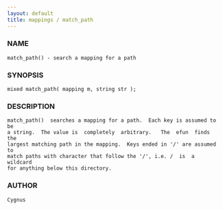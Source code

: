 ```yaml
---
layout: default
title: mappings / match_path
---
```


### NAME

    match_path() - search a mapping for a path

### SYNOPSIS

    mixed match_path( mapping m, string str );

### DESCRIPTION

    match_path()  searches a mapping for a path.  Each key is assumed to be
    a string.  The value is  completely  arbitrary.   The  efun  finds  the
    largest matching path in the mapping.  Keys ended in '/' are assumed to
    match paths with character that follow the '/', i.e. /  is  a  wildcard
    for anything below this directory.

### AUTHOR

    Cygnus
